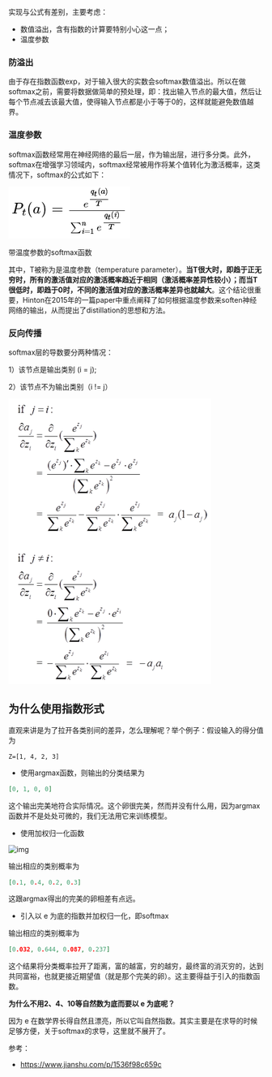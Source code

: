 实现与公式有差别，主要考虑：

- 数值溢出，含有指数的计算要特别小心这一点；
- 温度参数

### 防溢出

由于存在指数函数exp，对于输入很大的实数会softmax数值溢出。所以在做softmax之前，需要将数据做简单的预处理，即：找出输入节点的最大值，然后让每个节点减去该最大值，使得输入节点都是小于等于0的，这样就能避免数值越界。

### 温度参数

softmax函数经常用在神经网络的最后一层，作为输出层，进行多分类。此外，softmax在增强学习领域内，softmax经常被用作将某个值转化为激活概率，这类情况下，softmax的公式如下：

![image-20200221234612999](assets/softmax%E5%B1%82%E7%BB%86%E8%8A%82/image-20200221234612999.png)

带温度参数的softmax函数

其中，T被称为是温度参数（temperature parameter）。**当T很大时，即趋于正无穷时，所有的激活值对应的激活概率趋近于相同（激活概率差异性较小）；而当T很低时，即趋于0时，不同的激活值对应的激活概率差异也就越大**。这个结论很重要，Hinton在2015年的一篇paper中重点阐释了如何根据温度参数来soften神经网络的输出，从而提出了distillation的思想和方法。

### 反向传播

softmax层的导数要分两种情况：

1）该节点是输出类别 (i  =  j);

2）该节点不为输出类别（i  !=  j）

![image-20200221234921894](assets/softmax%E5%B1%82%E7%BB%86%E8%8A%82/image-20200221234921894.png)



## 为什么使用指数形式

直观来讲是为了拉开各类别间的差异，怎么理解呢？举个例子：假设输入的得分值为

```undefined
Z=[1, 4, 2, 3]
```

- 使用argmax函数，则输出的分类结果为

```json
[0, 1, 0, 0]
```

这个输出完美地符合实际情况。这个卵很完美，然而并没有什么用，因为argmax函数并不是处处可微的，我们无法用它来训练模型。

- 使用加权归一化函数

![img](https:////upload-images.jianshu.io/upload_images/4076491-378771207cb75f92?imageMogr2/auto-orient/strip|imageView2/2/w/148/format/webp)

输出相应的类别概率为

```json
[0.1, 0.4, 0.2, 0.3]
```

这跟argmax得出的完美的卵相差有点远。

- 引入以 e 为底的指数并加权归一化，即softmax

输出相应的类别概率为

```json
[0.032, 0.644, 0.087, 0.237]
```

这个结果将分类概率拉开了距离，富的越富，穷的越穷，最终富的消灭穷的，达到共同富裕，也就更接近期望值（就是那个完美的卵）。这主要得益于引入的指数函数。

**为什么不用2、4、10等自然数为底而要以 e 为底呢？**

因为 e 在数学界长得自然且漂亮，所以它叫自然指数。其实主要是在求导的时候足够方便，关于softmax的求导，这里就不展开了。

参考：

- https://www.jianshu.com/p/1536f98c659c